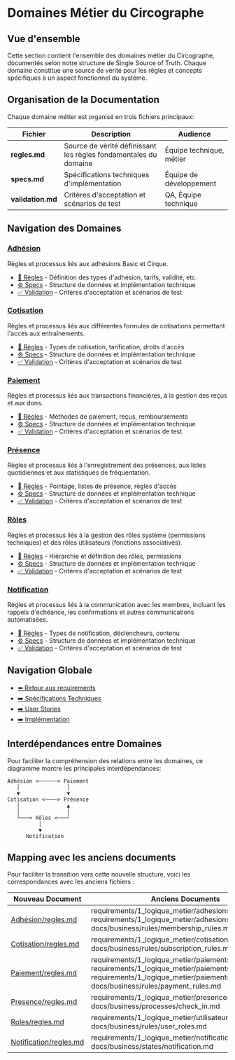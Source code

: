 # Domaines Métier du Circographe

## Vue d'ensemble

Cette section contient l'ensemble des domaines métier du Circographe, documentés selon notre structure de Single Source of Truth. Chaque domaine constitue une source de vérité pour les règles et concepts spécifiques à un aspect fonctionnel du système.

## Organisation de la Documentation

Chaque domaine métier est organisé en trois fichiers principaux:

| Fichier | Description | Audience |
|---------|-------------|----------|
| **regles.md** | Source de vérité définissant les règles fondamentales du domaine | Équipe technique, métier |
| **specs.md** | Spécifications techniques d'implémentation | Équipe de développement |
| **validation.md** | Critères d'acceptation et scénarios de test | QA, Équipe technique |

## Navigation des Domaines

### [Adhésion](adhesion/index.md)
Règles et processus liés aux adhésions Basic et Cirque.
- [📜 Règles](adhesion/regles.md) - Définition des types d'adhésion, tarifs, validité, etc.
- [⚙️ Specs](adhesion/specs.md) - Structure de données et implémentation technique
- [✅ Validation](adhesion/validation.md) - Critères d'acceptation et scénarios de test

### [Cotisation](cotisation/index.md)
Règles et processus liés aux différentes formules de cotisations permettant l'accès aux entraînements.
- [📜 Règles](cotisation/regles.md) - Types de cotisation, tarification, droits d'accès
- [⚙️ Specs](cotisation/specs.md) - Structure de données et implémentation technique
- [✅ Validation](cotisation/validation.md) - Critères d'acceptation et scénarios de test

### [Paiement](paiement/index.md)
Règles et processus liés aux transactions financières, à la gestion des reçus et aux dons.
- [📜 Règles](paiement/regles.md) - Méthodes de paiement, reçus, remboursements
- [⚙️ Specs](paiement/specs.md) - Structure de données et implémentation technique
- [✅ Validation](paiement/validation.md) - Critères d'acceptation et scénarios de test

### [Présence](presence/index.md)
Règles et processus liés à l'enregistrement des présences, aux listes quotidiennes et aux statistiques de fréquentation.
- [📜 Règles](presence/regles.md) - Pointage, listes de présence, règles d'accès
- [⚙️ Specs](presence/specs.md) - Structure de données et implémentation technique
- [✅ Validation](presence/validation.md) - Critères d'acceptation et scénarios de test

### [Rôles](roles/index.md)
Règles et processus liés à la gestion des rôles système (permissions techniques) et des rôles utilisateurs (fonctions associatives).
- [📜 Règles](roles/regles.md) - Hiérarchie et définition des rôles, permissions
- [⚙️ Specs](roles/specs.md) - Structure de données et implémentation technique
- [✅ Validation](roles/validation.md) - Critères d'acceptation et scénarios de test

### [Notification](notification/index.md)
Règles et processus liés à la communication avec les membres, incluant les rappels d'échéance, les confirmations et autres communications automatisées.
- [📜 Règles](notification/regles.md) - Types de notification, déclencheurs, contenu
- [⚙️ Specs](notification/specs.md) - Structure de données et implémentation technique
- [✅ Validation](notification/validation.md) - Critères d'acceptation et scénarios de test

## Navigation Globale

- [⬅️ Retour aux requirements](/requirements/)
- [➡️ Spécifications Techniques](/requirements/2_specifications_techniques/)
- [➡️ User Stories](/requirements/3_user_stories/)
- [➡️ Implémentation](/requirements/4_implementation/)

## Interdépendances entre Domaines

Pour faciliter la compréhension des relations entre les domaines, ce diagramme montre les principales interdépendances:

```
Adhésion <──────> Paiement
   │               │
   ▼               ▼
Cotisation <────> Présence
   │               ▲
   │               │
   └───> Rôles <───┘
          │
          ▼
      Notification
```

## Mapping avec les anciens documents

Pour faciliter la transition vers cette nouvelle structure, voici les correspondances avec les anciens fichiers :

| Nouveau Document | Anciens Documents |
|------------------|-------------------|
| [Adhésion/regles.md](adhesion/regles.md) | requirements/1_logique_metier/adhesions/regles.md, requirements/1_logique_metier/adhesions/tarifs.md, docs/business/rules/membership_rules.md |
| [Cotisation/regles.md](cotisation/regles.md) | requirements/1_logique_metier/cotisations/types.md, docs/business/rules/subscription_rules.md |
| [Paiement/regles.md](paiement/regles.md) | requirements/1_logique_metier/paiements/methodes.md, requirements/1_logique_metier/paiements/recus.md, requirements/1_logique_metier/paiements/dons.md, docs/business/rules/payment_rules.md |
| [Presence/regles.md](presence/regles.md) | requirements/1_logique_metier/presences/listes.md, docs/business/processes/check_in.md |
| [Roles/regles.md](roles/regles.md) | requirements/1_logique_metier/utilisateurs/roles.md, docs/business/rules/user_roles.md |
| [Notification/regles.md](notification/regles.md) | requirements/1_logique_metier/notifications/types.md, docs/business/states/notification.md | 